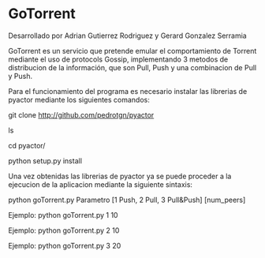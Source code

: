 # GoTorrent
Desarrollado por 
Adrian Gutierrez Rodriguez y 
Gerard Gonzalez Serramia

GoTorrent es un servicio que pretende emular el comportamiento de Torrent mediante el uso de protocols Gossip, implementando 3 metodos de distribucion de la información, 
que son Pull, Push y una combinacion de Pull y Push.

Para el funcionamiento del programa es necesario instalar las librerias de pyactor mediante los siguientes comandos:

git clone http://github.com/pedrotgn/pyactor

ls

cd pyactor/

python setup.py install

Una vez obtenidas las librerias de pyactor ya se puede proceder a la ejecucion de la aplicacion mediante la siguiente sintaxis:

python goTorrent.py Parametro [1 Push,  2 Pull, 3 Pull&Push] [num_peers]

Ejemplo: python goTorrent.py  1 10

Ejemplo: python goTorrent.py  2 10

Ejemplo: python goTorrent.py  3 20

